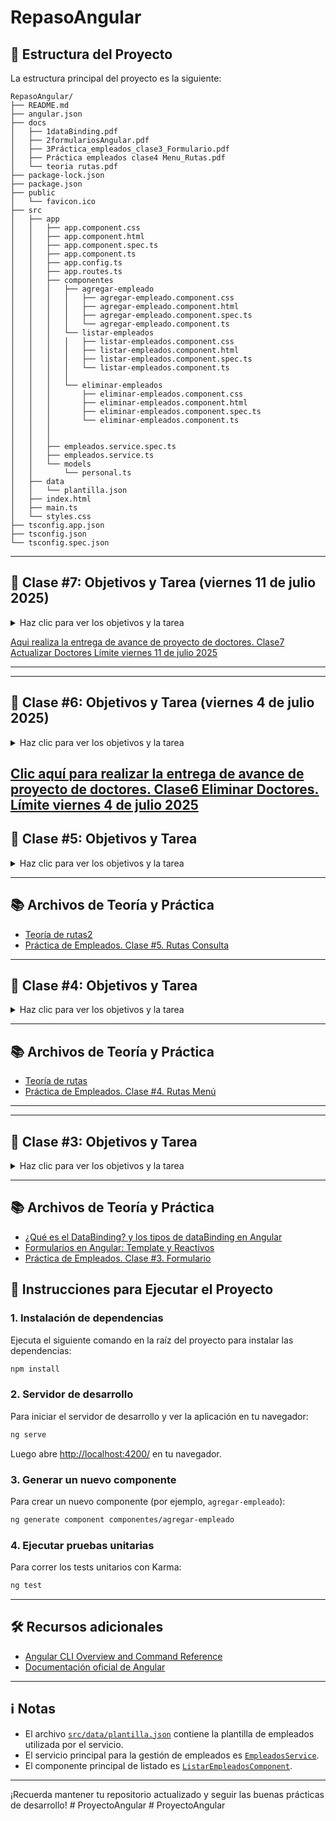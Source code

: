 # RepasoAngular

## 📁 Estructura del Proyecto

La estructura principal del proyecto es la siguiente:

```
RepasoAngular/
├── README.md
├── angular.json
├── docs
│   ├── 1dataBinding.pdf
│   ├── 2formulariosAngular.pdf
│   ├── 3Práctica_empleados_clase3_Formulario.pdf
│   ├── Práctica empleados clase4 Menu_Rutas.pdf
│   └── teoria rutas.pdf
├── package-lock.json
├── package.json
├── public
│   └── favicon.ico
├── src
│   ├── app
│   │   ├── app.component.css
│   │   ├── app.component.html
│   │   ├── app.component.spec.ts
│   │   ├── app.component.ts
│   │   ├── app.config.ts
│   │   ├── app.routes.ts
│   │   ├── componentes
│   │   │   ├── agregar-empleado
│   │   │   │   ├── agregar-empleado.component.css
│   │   │   │   ├── agregar-empleado.component.html
│   │   │   │   ├── agregar-empleado.component.spec.ts
│   │   │   │   └── agregar-empleado.component.ts
│   │   │   └── listar-empleados
│   │   │   │   ├── listar-empleados.component.css
│   │   │   │   ├── listar-empleados.component.html
│   │   │   │   ├── listar-empleados.component.spec.ts
│   │   │   │   └── listar-empleados.component.ts
│   │   │   │
│   │   │   └── eliminar-empleados
│   │   │       ├── eliminar-empleados.component.css
│   │   │       ├── eliminar-empleados.component.html
│   │   │       ├── eliminar-empleados.component.spec.ts
│   │   │       └── eliminar-empleados.component.ts
│   │   │   
│   │   │   
│   │   ├── empleados.service.spec.ts
│   │   ├── empleados.service.ts
│   │   └── models
│   │       └── personal.ts
│   ├── data
│   │   └── plantilla.json
│   ├── index.html
│   ├── main.ts
│   └── styles.css
├── tsconfig.app.json
├── tsconfig.json
└── tsconfig.spec.json
```
---

## 🎯 Clase #7: Objetivos y Tarea (viernes 11 de julio 2025)

<details>
<summary>Haz clic para ver los objetivos y la tarea</summary>

### Objetivos del Módulo

Implementar la opción de actualizar datos de empleados, actualizando la vista y el localstorage.

¿Qué vamos a hacer hoy?
1.	Crear el componente actualizar
2.	Configurar el archivo de rutas para usar la vista de  actualizar cuando seleccionen la opción del menu
3.	En el ts del componente actualizar inyectar el servicio, obtener los datos de los empleados e implementar un método que busque un empleado por id
4.	Implementar el html del componente actualizar para mostrar los empleados colocando el botón de actualizar
5.	Actualizar el html del componente menú para la llamada a la vista del componente actualizar
6.	Crear el componente editar que será llamado por el componente actualizar pasando un id de un empleado para editarlo. 
7.	Actualizar el archivo de rutas con el componente editar recibiendo un id
8.	Implementar la lógica del componente editar. Preparar el Código para enviar mensaje de registro editado y direccionar la ejecución a la vista del componente listar
9.	Implementar la vista del componente editar con el formulario con los datos actuales del empleado. 
10.	Implementar el css del componente editar


### Tarea personal

> En tu proyecto de doctores:
> 
1.	Crear el componente actualizar
2.	Configurar el archivo de rutas para usar la vista de  actualizar cuando seleccionen la opción del menu
3.	En el ts del componente actualizar inyectar el servicio, obtener los datos de los doctores e implementar un método que busque un doctor por id
4.	Implementar el html del componente actualizar para mostrar los doctores colocando el botón de actualizar
5.	Actualizar el html del componente menú para la llamada a la vista del componente actualizar
6.	Crear el componente editar que será llamado por el componente actualizar pasando un id de un doctor para editarlo. 
7.	Actualizar el archivo de rutas con el componente editar recibiendo un id
8.	Implementar la lógica del componente editar. Preparar el Código para enviar mensaje de registro editado y direccionar la ejecución a la vista del componente listar
9.	Implementar la vista del componente editar con el formulario con los datos actuales del doctor
10.	Implementar el css del componente editar


  



</details>

[Aqui realiza la entrega de avance de proyecto de doctores. Clase7 Actualizar Doctores Límite viernes 11 de julio 2025](https://forms.gle/r8meGCVLS857CYvh8)

---

---

## 🎯 Clase #6: Objetivos y Tarea (viernes 4 de julio 2025)

<details>
<summary>Haz clic para ver los objetivos y la tarea</summary>

### Objetivos del Módulo

Implementar la opción de eliminar registros, la eliminación considera actualizar la vista y localstorage. 

¿Qué vamos a hacer hoy?
1.	Crear el componente eliminar
2.	Incluir la ruta eliminar en el archivo app.routes.ts
3.	Actualizar el link en a opción de eliminar en el archivo menú.component.html
4.	Trabajar la lógica del componente eliminar, inyectando el uso del servicio y recuperando los registros de empleados y mostrarlos en la vista.
5.	Trabajar la lógica del componente eliminar, inyectando el uso del servicio,  recuperar los registros de empleados con un método cargarEmpleados e implementar un método eliminarEmpleado por id, ambos métodos a su vez llaman a métodos del servicio.
6.	Implementar la vista del componente eliminar, mostrando datos de los empleados y el botón de eliminar en cada registro.
7.	Aplicar estilos al alert que indica que el registro fue eliminado
8.	En el archivo eliminar.ts actualizar el método eliminar empleado por id, para que   el alert que indica registro eliminado solo dure unos segundos  y desaparezca


### Tarea personal

> En tu proyecto de doctores:
> 
1.	Crear el componente eliminar
2.	Incluir la ruta eliminar en el archivo app.routes.ts
3.	Actualizar el link en a opción de eliminar en el archivo menú.component.html
4.	Trabajar la lógica del componente eliminar, inyectando el uso del servicio y recuperando los registros de doctores y mostrarlos en la vista.
5.	Trabajar la lógica del componente eliminar, inyectando el uso del servicio,  recuperar los registros de doctores con un método cargarEmpleados e implementar un método eliminarDoctor por id, ambos métodos a su vez llaman a métodos del servicio.
6.	Implementar la vista del componente eliminar, mostrando datos de los doctores y el botón de eliminar en cada registro.
7.	Aplicar estilos al alert que indica que el registro fue eliminado
8.	En el archivo eliminar.ts actualizar el método eliminar doctor por id, para que   el alert que indica registro eliminado solo dure unos segundos y desaparezca


 

</details>


[Clic aquí para realizar la entrega de avance de proyecto de doctores. Clase6 Eliminar Doctores. Límite viernes 4 de julio 2025](https://forms.gle/uet2CbxoqR5CeAs16)
---



## 🎯 Clase #5: Objetivos y Tarea

<details>
<summary>Haz clic para ver los objetivos y la tarea</summary>

### Objetivos del Módulo

Implementar la consulta de datos de un empleado por id, utilizando ActivatedRoute para la lectura de parámetros de ruta en la URL y router.navigate() correspondiente a la navegación programática dentro del sistema de rutas. 

-	Para realizar la consulta de empleados por id, generar un componente consulta
-	Implementar lógica del componente consulta (ts)
-	Implementar la vista del componente consulta (html).
-	Implementar el uso de la lectura de parámetros en la URL y obtener el id del empleado que viene adjunto en la ruta.
-	Implementar el uso de la navegación programática del sistema de rutas, utilizado para cambiar de componente desde el código Typescript  y no desde una plantilla html


### Tarea personal

> En tu proyecto de doctores:
>
> -	Para realizar la consulta de doctores por id, generar un componente consulta
> -	Implementar lógica del componente consulta (ts)
> -	Implementar la vista del componente consulta (html).
> -	Implementar el uso de la lectura de parámetros en la URL y obtener el id del doctor que viene adjunto en la ruta.
> -	Implementar el uso de la navegación programática del sistema de rutas, utilizado para cambiar de componente desde el código Typescript  y no desde una plantilla html





</details>

---

## 📚 Archivos de Teoría y Práctica

- [Teoría de rutas2](docs/teoria_rutas_2.pdf)
- [Práctica de Empleados. Clase #5. Rutas Consulta](docs/Práctica_empleados_clase5_Rutas_Consulta.pdf)

---


## 🎯 Clase #4: Objetivos y Tarea

<details>
<summary>Haz clic para ver los objetivos y la tarea</summary>

### Objetivos del Módulo

- Generar un componente menú.
- Implementar lógica del componente menú (`.ts`).
- Implementar la vista del componente menú (`.html`).
- Implementar rutas en el proyecto, para el funcionamiento de las opciones de Listar y Agregar.

### Tarea personal

> En tu proyecto de doctores:
>
> - Generar un menú con las opciones que trabajamos en el proyecto de empleados.
> - Implementar lógica del componente menú (`.ts`).
> - Implementar la vista del componente menú (`.html`).
> - Implementar rutas en el proyecto de doctores, para el funcionamiento de las opciones de Listar y Agregar.

</details>

---

## 📚 Archivos de Teoría y Práctica

- [Teoría de rutas](docs/teoria%20rutas.pdf)
- [Práctica de Empleados. Clase #4. Rutas Menú](docs/Práctica%20empleados%20clase4%20Menu_Rutas.pdf)

---

---

## 🎯 Clase #3: Objetivos y Tarea

<details>
<summary>Haz clic para ver los objetivos y la tarea</summary>

### Objetivos del Módulo

- Generar un componente `agregar-empleado`.
- Implementar la lógica del componente `agregar-empleado` (`.ts`).
- Implementar el formulario por template en el componente `agregar-empleado`.
- Probar que el formulario agrega registros tanto en la **vista** como en el **localStorage**.

### Tarea personal

> En tu proyecto de doctores:
>
> - Genera un componente `agregar-doctor`.
> - Implementa la lógica del componente `agregar-doctor` (`.ts`).
> - Crea el formulario por template en el componente `agregar-doctor`.
> - Asegúrate de que el formulario agrega registros correctamente, tanto en la **vista** como en el **localStorage**.
> - Actualiza tu repositorio en GitHub.

</details>

---

## 📚 Archivos de Teoría y Práctica

- [¿Qué es el DataBinding? y los tipos de dataBinding en Angular](docs/1dataBinding.pdf)
- [Formularios en Angular: Template y Reactivos](docs/2formulariosAngular.pdf)
- [Práctica de Empleados. Clase #3. Formulario](docs/3Práctica_empleados_clase3_Formulario.pdf)

## 🚀 Instrucciones para Ejecutar el Proyecto

### 1. Instalación de dependencias

Ejecuta el siguiente comando en la raíz del proyecto para instalar las dependencias:

```bash
npm install
```

### 2. Servidor de desarrollo

Para iniciar el servidor de desarrollo y ver la aplicación en tu navegador:

```bash
ng serve
```

Luego abre [http://localhost:4200/](http://localhost:4200/) en tu navegador.

### 3. Generar un nuevo componente

Para crear un nuevo componente (por ejemplo, `agregar-empleado`):

```bash
ng generate component componentes/agregar-empleado
```

### 4. Ejecutar pruebas unitarias

Para correr los tests unitarios con Karma:

```bash
ng test
```

---

## 🛠️ Recursos adicionales

- [Angular CLI Overview and Command Reference](https://angular.dev/tools/cli)
- [Documentación oficial de Angular](https://angular.dev/)

---

## ℹ️ Notas

- El archivo [`src/data/plantilla.json`](src/data/plantilla.json) contiene la plantilla de empleados utilizada por el servicio.
- El servicio principal para la gestión de empleados es [`EmpleadosService`](src/app/empleados.service.ts).
- El componente principal de listado es [`ListarEmpleadosComponent`](src/app/componentes/listar-empleados/listar-empleados.component.ts).

---

¡Recuerda mantener tu repositorio actualizado y seguir las buenas prácticas de desarrollo!
#   P r o y e c t o A n g u l a r  
 #   P r o y e c t o A n g u l a r  
 